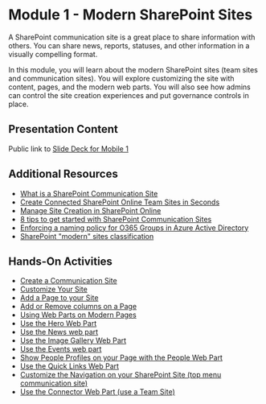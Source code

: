 # Module 1 - Modern SharePoint Sites

A SharePoint communication site is a great place to share information with others. You can share news, reports, statuses, and other information in a visually compelling format.

In this module, you will learn about the modern SharePoint sites (team sites and communication sites). You will explore customizing the site with content, pages, and the modern web parts. You will also see how admins can control the site creation experiences and put governance controls in place.

## Presentation Content

Public link to [Slide Deck for Mobile 1](Presentations/Module1.pptx)

## Additional Resources

- [What is a SharePoint Communication Site](https://support.office.com/en-us/article/What-is-a-SharePoint-communication-site-94a33429-e580-45c3-a090-5512a8070732?ui=en-US&rs=en-US&ad=US)
- [Create Connected SharePoint Online Team Sites in Seconds](https://www.microsoft.com/en-us/microsoft-365/blog/2016/11/08/create-connected-sharepoint-online-team-sites-in-seconds/)
- [Manage Site Creation in SharePoint Online](https://support.office.com/en-us/article/manage-site-creation-in-sharepoint-online-e72844a3-0171-47c9-befb-e98b23e2dcf9?ui=en-US&rs=en-US&ad=US)
- [8 tips to get started with SharePoint Communication Sites](https://www.computerworld.com/article/3205245/enterprise-applications/8-tips-to-get-started-with-sharepoint-communication-sites.html)
- [Enforcing a naming policy for O365 Groups in Azure Active Directory](https://docs.microsoft.com/en-us/azure/active-directory/groups-naming-policy)
- [SharePoint "modern" sites classification](https://docs.microsoft.com/en-us/sharepoint/dev/solution-guidance/modern-experience-site-classification)

## Hands-On Activities

- [Create a Communication Site](https://support.office.com/en-us/article/create-a-communication-site-in-sharepoint-online-7fb44b20-a72f-4d2c-9173-fc8f59ba50eb)
- [Customize Your Site](https://support.office.com/en-us/article/customize-your-sharepoint-site-320b43e5-b047-4fda-8381-f61e8ac7f59b)
- [Add a Page to your Site](https://support.office.com/en-us/article/add-a-page-to-a-site-b3d46deb-27a6-4b1e-87b8-df851e503dec)
- [Add or Remove columns on a Page](https://support.office.com/en-us/article/Add-or-remove-columns-on-a-page-fc491eb4-f733-4825-8fe2-e1ed80bd0899)
- [Using Web Parts on Modern Pages](https://support.office.com/en-us/article/using-web-parts-on-sharepoint-online-pages-336e8e92-3e2d-4298-ae01-d404bbe751e0?ui=en-US&rs=en-US&ad=US)
- [Use the Hero Web Part](https://support.office.com/en-us/article/use-the-hero-web-part-d57f449b-19a0-4b0d-8ce3-be5866430645)
- [Use the News web part](https://support.office.com/en-us/article/Use-the-News-web-part-on-a-SharePoint-page-c2dcee50-f5d7-434b-8cb9-a7feefd9f165?ui=en-US&rs=en-US&ad=US)
- [Use the Image Gallery Web Part](https://support.office.com/en-us/article/Use-the-Image-Gallery-web-part-bbcbe560-14a7-4369-8ef5-3255845e3bfd)
- [Use the Events web part](https://support.office.com/en-us/article/Use-the-Events-web-part-5fe4da93-5fa9-4695-b1ee-b0ae4c981909)
- [Show People Profiles on your Page with the People Web Part](https://support.office.com/en-us/article/Show-people-profiles-on-your-page-with-the-People-web-part-7e52c5f6-2d72-48fa-a9d3-d2750765fa05)
- [Use the Quick Links Web Part](https://support.office.com/en-us/article/Use-the-Quick-Links-web-part-e1df7561-209d-4362-96d4-469f85ab2a82)
- [Customize the Navigation on your SharePoint Site (top menu communication site)](https://support.office.com/en-us/article/Customize-the-navigation-on-your-SharePoint-site-3CD61AE7-A9ED-4E1E-BF6D-4655F0BF25CA?ui=en-US&rs=en-US&ad=US)
- [Use the Connector Web Part (use a Team Site)](https://support.office.com/en-us/article/Use-the-Connector-web-part-db0756aa-f78f-4b74-8b19-be5dca0420e1#bkmk_connectorswebpart)